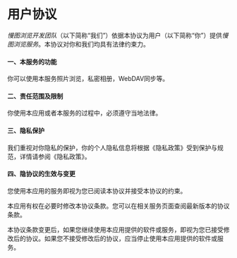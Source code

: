 # 用户协议

*慢图浏览开发团队*（以下简称“我们”）依据本协议为用户（以下简称“你”）提供*慢图浏览服务*。本协议对你和我们均具有法律约束力。

#### 一、本服务的功能

你可以使用本服务照片浏览，私密相册，WebDAV同步等。

#### 二、责任范围及限制

你使用本应用或者本服务的过程中，必须遵守当地法律。

#### 三、隐私保护

我们重视对你隐私的保护，你的个人隐私信息将根据《隐私政策》受到保护与规范，详情请参阅《隐私政策》。

#### 四、隐协议的生效与变更

您使用本应用的服务即视为您已阅读本协议并接受本协议的约束。

本应用有权在必要时修改本协议条款。您可以在相关服务页面查阅最新版本的协议条款。

本协议条款变更后，如果您继续使用本应用提供的软件或服务，即视为您已接受修改后的协议。如果您不接受修改后的协议，应当停止使用本应用提供的软件或服务。